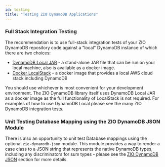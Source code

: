```yaml
---
id: testing
title: "Testing ZIO DynamoDB Applications"
---
```


### Full Stack Integration Testing

The recommendation is to use full-stack integration tests of your ZIO DynamoDB repository code against a "local" DynamoDB 
instance of which there are two choices:

- [DynamoDB Local JAR](https://docs.aws.amazon.com/amazondynamodb/latest/developerguide/DynamoDBLocal.html) - a stand-alone 
JAR file that can be run on your local machine, also is available as a docker image.
- [Docker LocalStack](https://docs.docker.com/guides/localstack/) - a docker image that provides a local AWS cloud stack including DynamoDB

You should use whichever is most convenient for your development environment. The ZIO DynamoDB library itself uses DynamoDB Local JAR 
as a docker image as the full functionality of LocalStack is not required. For examples of how to use DynamoDB Local 
please see the many ZIO DynamoDB integration tests.   

### Unit Testing Database Mapping using the ZIO DynamoDB JSON Module

There is also an opportunity to unit test Database mappings using the optional `zio-dynamodb-json` module. 
This module provides a way to render a case class to a JSON string that represents the native DynamoDB types, including
any discriminators for sum types - please see the [ZIO DynamoDB JSON](../reference/zio-dynamodb-json) section for more details. 
